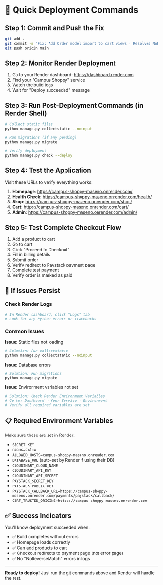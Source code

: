 # 🚀 Quick Deployment Commands

## Step 1: Commit and Push the Fix

```bash
git add .
git commit -m "Fix: Add Order model import to cart views - Resolves NoReverseMatch deployment error"
git push origin main
```

## Step 2: Monitor Render Deployment

1. Go to your Render dashboard: https://dashboard.render.com
2. Find your "Campus Shoppy" service
3. Watch the build logs
4. Wait for "Deploy succeeded" message

## Step 3: Run Post-Deployment Commands (in Render Shell)

```bash
# Collect static files
python manage.py collectstatic --noinput

# Run migrations (if any pending)
python manage.py migrate

# Verify deployment
python manage.py check --deploy
```

## Step 4: Test the Application

Visit these URLs to verify everything works:

1. **Homepage**: https://campus-shoppy-maseno.onrender.com/
2. **Health Check**: https://campus-shoppy-maseno.onrender.com/health/
3. **Shop**: https://campus-shoppy-maseno.onrender.com/shop/
4. **Cart**: https://campus-shoppy-maseno.onrender.com/cart/
5. **Admin**: https://campus-shoppy-maseno.onrender.com/admin/

## Step 5: Test Complete Checkout Flow

1. Add a product to cart
2. Go to cart
3. Click "Proceed to Checkout"
4. Fill in billing details
5. Submit order
6. Verify redirect to Paystack payment page
7. Complete test payment
8. Verify order is marked as paid

## 🔧 If Issues Persist

### Check Render Logs
```bash
# In Render dashboard, click "Logs" tab
# Look for any Python errors or tracebacks
```

### Common Issues

**Issue**: Static files not loading
```bash
# Solution: Run collectstatic
python manage.py collectstatic --noinput
```

**Issue**: Database errors
```bash
# Solution: Run migrations
python manage.py migrate
```

**Issue**: Environment variables not set
```bash
# Solution: Check Render Environment Variables
# Go to: Dashboard → Your Service → Environment
# Verify all required variables are set
```

## 📋 Required Environment Variables

Make sure these are set in Render:

- `SECRET_KEY`
- `DEBUG=False`
- `ALLOWED_HOSTS=campus-shoppy-maseno.onrender.com`
- `DATABASE_URL` (auto-set by Render if using their DB)
- `CLOUDINARY_CLOUD_NAME`
- `CLOUDINARY_API_KEY`
- `CLOUDINARY_API_SECRET`
- `PAYSTACK_SECRET_KEY`
- `PAYSTACK_PUBLIC_KEY`
- `PAYSTACK_CALLBACK_URL=https://campus-shoppy-maseno.onrender.com/payments/paystack/callback/`
- `CSRF_TRUSTED_ORIGINS=https://campus-shoppy-maseno.onrender.com`

## ✅ Success Indicators

You'll know deployment succeeded when:
- ✅ Build completes without errors
- ✅ Homepage loads correctly
- ✅ Can add products to cart
- ✅ Checkout redirects to payment page (not error page)
- ✅ No "NoReverseMatch" errors in logs

---

**Ready to deploy!** Just run the git commands above and Render will handle the rest.
